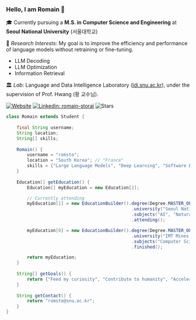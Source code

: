 ### Hello, I am Romain 👋

🎓 Currently pursuing a **M.S. in Computer Science and Engineering** at __Seoul National University__ (서울대학교)

🔬 _Research Interests_:
My goal is to improve the efficiency and performance of language models without retraining or fine-tuning.

- LLM Decoding
- LLM Optimization
- Information Retrieval
    
🏛️ _Lab_: Language and Data Intelligence Laboratory ([ldi.snu.ac.kr](https://ldi.snu.ac.kr)), under the supervision of Prof. Hwang (황 교수님).

[![Website](https://img.shields.io/badge/Website-46a2f1.svg?&style=flat-square&logo=Brave&logoColor=white&link=https://rstr.fr/)](https://rstr.fr/)
[![Linkedin: romain-storaï](https://img.shields.io/badge/-Romain-blue?style=flat-square&logo=Linkedin&logoColor=white&link=https://www.linkedin.com/in/romain-storaï/)](https://www.linkedin.com/in/romain-storaï/)
![Stars](https://img.shields.io/github/stars/romsto)

```java
class Romain extends Student {
    
    final String username;
    String location;
    String[] skills;
    
    Romain() {
        username = "romsto";
        location = "South Korea"; // "France"
        skills = {"Large Language Models", "Deep Learning", "Software Engineering"};
    }
    
    Education[] getEducation() {
        Education[] myEducation = new Education[2];

        // Currently attending
        myEducation[1] = new EducationBuilder().degree(Degree.MASTER_OF_SCIENCE)
                                                .university("Seoul National University")
                                                .subjects("AI", "Natural Language Processing", "LLM", "Transformers")
                                                .attending();

        myEducation[0] = new EducationBuilder().degree(Degree.MASTER_OF_ENGINEERING)
                                                .university("IMT Mines Alès")
                                                .subjects("Computer Science", "AI", "General Engineering")
                                                .finished();

        return myEducation;
    }
    
    String[] getGoals() {
        return {"Feed my curiosity", "Contribute to humanity", "Accelerate & Improve LLMs"};
    }
    
    String getContact() {
        return "romsto@snu.ac.kr";
    }
}
```
